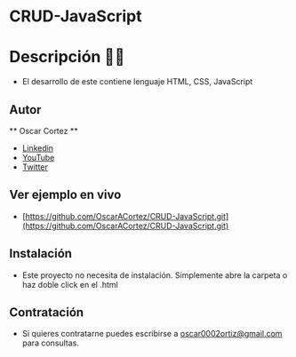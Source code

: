 # CRUD-JavaScript

# Descripción 👨‍⚖️

* El desarrollo de este contiene lenguaje HTML, CSS, JavaScript 

## Autor
** Oscar Cortez **


* [Linkedin](https://www.linkedin.com/in/oscar-cortez-6058401a/) 
* [YouTube](https://youtu.be/E9PlulBIU3U/)
* [Twitter](https://twitter.com/oscar0101?t=rJR55R2Ue-rAKAiJAeuOnQ&s=09/)

## Ver ejemplo en vivo

* [https://github.com/OscarACortez/CRUD-JavaScript.git](https://github.com/OscarACortez/CRUD-JavaScript.git)


## Instalación 
* Este proyecto no necesita de instalación. Simplemente abre la carpeta o haz doble click en el .html

## Contratación 
* Si quieres contratarne puedes escribirse a oscar0002ortiz@gmail.com para consultas.
